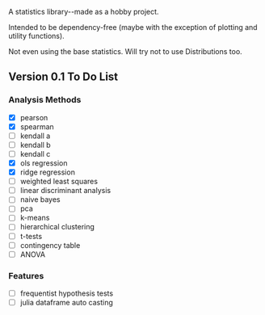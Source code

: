 A statistics library--made as a hobby project.

Intended to be dependency-free (maybe with the exception of plotting and utility functions).

Not even using the base statistics. Will try not to use Distributions too.

## Version 0.1 To Do List

### Analysis Methods
- [x] pearson
- [x] spearman
- [ ] kendall a
- [ ] kendall b
- [ ] kendall c
- [x] ols regression
- [x] ridge regression
- [ ] weighted least squares
- [ ] linear discriminant analysis
- [ ] naive bayes
- [ ] pca
- [ ] k-means
- [ ] hierarchical clustering
- [ ] t-tests
- [ ] contingency table
- [ ] ANOVA

### Features
- [ ] frequentist hypothesis tests
- [ ] julia dataframe auto casting
